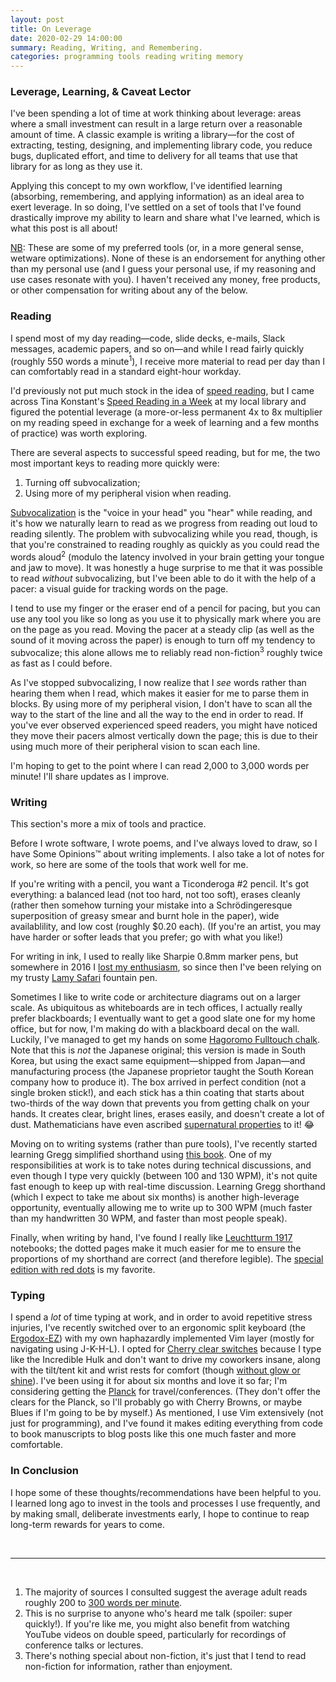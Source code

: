 ```yaml
---
layout: post
title: On Leverage
date: 2020-02-29 14:00:00
summary: Reading, Writing, and Remembering.
categories: programming tools reading writing memory
---
```


### Leverage, Learning, &amp; Caveat Lector
I've been spending a lot of time at work thinking about leverage: areas where a small investment can result in a large return over a reasonable amount of time. A classic example is writing a library&mdash;for the cost of extracting, testing, designing, and implementing library code, you reduce bugs, duplicated effort, and time to delivery for all teams that use that library for as long as they use it.

Applying this concept to my own workflow, I've identified learning (absorbing, remembering, and applying information) as an ideal area to exert leverage. In so doing, I've settled on a set of tools that I've found drastically improve my ability to learn and share what I've learned, which is what this post is all about!

[NB](https://en.wikipedia.org/wiki/Nota_bene): These are some of my preferred tools (or, in a more general sense, wetware optimizations). None of these is an endorsement for anything other than my personal use (and I guess your personal use, if my reasoning and use cases resonate with you). I haven't received any money, free products, or other compensation for writing about any of the below.

### Reading
I spend most of my day reading&mdash;code, slide decks, e-mails, Slack messages, academic papers, and so on&mdash;and while I read fairly quickly (roughly 550 words a minute<sup>1</sup>), I receive more material to read per day than I can comfortably read in a standard eight-hour workday.

I'd previously not put much stock in the idea of [speed reading](https://en.wikipedia.org/wiki/Speed_reading), but I came across Tina Konstant's [Speed Reading in a Week](https://www.amazon.com/Speed-Reading-Week-Teach-Yourself/dp/1473609348) at my local library and figured the potential leverage (a more-or-less permanent 4x to 8x multiplier on my reading speed in exchange for a week of learning and a few months of practice) was worth exploring.

There are several aspects to successful speed reading, but for me, the two most important keys to reading more quickly were:

  1. Turning off subvocalization;
  2. Using more of my peripheral vision when reading.

[Subvocalization](https://en.wikipedia.org/wiki/Subvocalization) is the "voice in your head" you "hear" while reading, and it's how we naturally learn to read as we progress from reading out loud to reading silently. The problem with subvocalizing while you read, though, is that you're constrained to reading roughly as quickly as you could read the words aloud<sup>2</sup> (modulo the latency involved in your brain getting your tongue and jaw to move). It was honestly a huge surprise to me that it was possible to read _without_ subvocalizing, but I've been able to do it with the help of a pacer: a visual guide for tracking words on the page.

I tend to use my finger or the eraser end of a pencil for pacing, but you can use any tool you like so long as you use it to physically mark where you are on the page as you read. Moving the pacer at a steady clip (as well as the sound of it moving across the paper) is enough to turn off my tendency to subvocalize; this alone allows me to reliably read non-fiction<sup>3</sup> roughly twice as fast as I could before.

As I've stopped subvocalizing, I now realize that I _see_ words rather than hearing them when I read, which makes it easier for me to parse them in blocks. By using more of my peripheral vision, I don't have to scan all the way to the start of the line and all the way to the end in order to read. If you've ever observed experienced speed readers, you might have noticed they move their pacers almost vertically down the page; this is due to their using much more of their peripheral vision to scan each line.

I'm hoping to get to the point where I can read 2,000 to 3,000 words per minute! I'll share updates as I improve.

### Writing
This section's more a mix of tools and practice.

Before I wrote software, I wrote poems, and I've always loved to draw, so I have Some Opinions™ about writing implements. I also take a lot of notes for work, so here are some of the tools that work well for me.

If you're writing with a pencil, you want a Ticonderoga #2 pencil. It's got everything: a balanced lead (not too hard, not too soft), erases cleanly (rather then somehow turning your mistake into a Schrödingeresque superposition of greasy smear and burnt hole in the paper), wide availablility, and low cost (roughly $0.20 each). (If you're an artist, you may have harder or softer leads that you prefer; go with what you like!)

For writing in ink, I used to really like Sharpie 0.8mm marker pens, but somewhere in 2016 I [lost my enthusiasm](https://www.washingtonpost.com/graphics/politics/2020/03/19/trump-greatest-sharpie-hits/), so since then I've been relying on my trusty [Lamy Safari](https://www.lamy.com/en/lamy-safari/) fountain pen.

Sometimes I like to write code or architecture diagrams out on a larger scale. As ubiquitous as whiteboards are in tech offices, I actually really prefer blackboards; I eventually want to get a good slate one for my home office, but for now, I'm making do with a blackboard decal on the wall. Luckily, I've managed to get my hands on some [Hagoromo Fulltouch chalk](https://www.amazon.com/HAGOROMO-Fulltouch-Color-Chalk-White/dp/B01HDNUXBW). Note that this is _not_ the Japanese original; this version is made in South Korea, but using the exact same equipment&mdash;shipped from Japan&mdash;and manufacturing process (the Japanese proprietor taught the South Korean company how to produce it). The box arrived in perfect condition (not a single broken stick!), and each stick has a thin coating that starts about two-thirds of the way down that prevents you from getting chalk on your hands. It creates clear, bright lines, erases easily, and doesn't create a lot of dust. Mathematicians have even ascribed [supernatural properties](https://medium.com/@jeremyjkun/a-teary-goodbye-to-hagoromo-d29df12f3bce) to it! 😂

Moving on to writing systems (rather than pure tools), I've recently started learning Gregg simplified shorthand using [this book](https://www.amazon.com/GREGG-Shorthand-Manual-Simplified/dp/0070245487). One of my responsibilities at work is to take notes during technical discussions, and even though I type very quickly (between 100 and 130 WPM), it's not quite fast enough to keep up with real-time discussion. Learning Gregg shorthand (which I expect to take me about six months) is another high-leverage opportunity, eventually allowing me to write up to 300 WPM (much faster than my handwritten 30 WPM, and faster than most people speak).

Finally, when writing by hand, I've found I really like [Leuchtturm 1917](https://www.leuchtturm1917.us/notebooks/) notebooks; the dotted pages make it much easier for me to ensure the proportions of my shorthand are correct (and therefore legible). The [special edition with red dots](https://www.leuchtturm1917.us/special-edition-red-dots-5-3-4-x-8-1-4-in.html) is my favorite.

### Typing
I spend a _lot_ of time typing at work, and in order to avoid repetitive stress injuries, I've recently switched over to an ergonomic split keyboard (the [Ergodox-EZ](https://ergodox-ez.com/)) with my own haphazardly implemented Vim layer (mostly for navigating using J-K-H-L). I opted for [Cherry clear switches](https://www.cherrymx.de/en/mx-special/mx-clear.html) because I type like the Incredible Hulk and don't want to drive my coworkers insane, along with the tilt/tent kit and wrist rests for comfort (though [without glow or shine](https://ergodox-ez.com/pages/customize)). I've been using it for about six months and love it so far; I'm considering getting the [Planck](https://ergodox-ez.com/pages/planck) for travel/conferences. (They don't offer the clears for the Planck, so I'll probably go with Cherry Browns, or maybe Blues if I'm going to be by myself.) As mentioned, I use Vim extensively (not just for programming), and I've found it makes editing everything from code to book manuscripts to blog posts like this one much faster and more comfortable.

### In Conclusion
I hope some of these thoughts/recommendations have been helpful to you. I learned long ago to invest in the tools and processes I use frequently, and by making small, deliberate investments early, I hope to continue to reap long-term rewards for years to come.

&nbsp;

---
&nbsp;

1. The majority of sources I consulted suggest the average adult reads roughly 200 to [300 words per minute](https://www.forbes.com/sites/brettnelson/2012/06/04/do-you-read-fast-enough-to-be-successful/#31fd47cf462e).
2. This is no surprise to anyone who's heard me talk (spoiler: super quickly!). If you're like me, you might also benefit from watching YouTube videos on double speed, particularly for recordings of conference talks or lectures.
3. There's nothing special about non-fiction, it's just that I tend to read non-fiction for information, rather than enjoyment.
